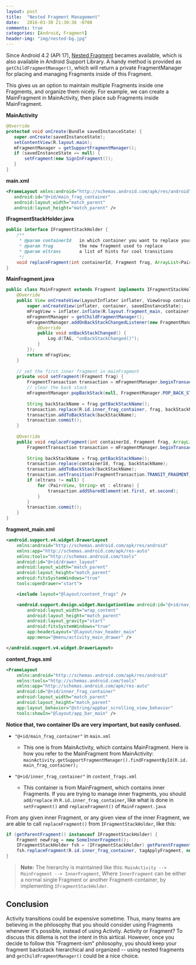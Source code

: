 ```yaml
---
layout: post
title:  "Nested Fragment Management"
date:   2016-03-30 21:30:36 -0700
comments: true
categories: [Android, Fragment]
header-img: "img/nested-bg.jpg"
---
```


Since Android 4.2 (API 17), [Nested Fragment](http://developer.android.com/about/versions/android-4.2.html#NestedFragments) becames available, which is also available in Android Support Library.
A handy method is provided as `getChildFragmentManager()`, which will return a private FragmentManager for placing and managing Fragments inside of this Fragment.

This gives us an option to maintain multiple Fragments inside one Fragments, and organize them nicely. For example, we can create a MainFragment in MainActivity, then place sub Fragments inside MainFragment.

**MainActivity**

```java
@Override
protected void onCreate(Bundle savedInstanceState) {
   super.onCreate(savedInstanceState);
   setContentView(R.layout.main);
   mFragmentManager = getSupportFragmentManager();
   if (savedInstanceState == null) {
       setFragment(new SignInFragment());
   }
}
```

**main.xml**

```xml
<FrameLayout xmlns:android="http://schemas.android.com/apk/res/android"
   android:id="@+id/main_frag_container"
   android:layout_width="match_parent"
   android:layout_height="match_parent" />
```

**IFragmentStackHolder.java**

```java
public interface IFragmentStackHolder {
    /**
     * @param containerId   in which container you want to replace your new fragment to.
     * @param frag          the new fragment used to replace
     * @param eltrans       a list of hints for cool transitions
     */
    void replaceFragment(int containerId, Fragment frag, ArrayList<Pair<View, String>> eltrans);
}
```

**MainFragment.java**

```java
public class MainFragment extends Fragment implements IFragmentStackHolder {
    @Override
    public View onCreateView(LayoutInflater inflater, ViewGroup container, Bundle savedInstanceState) {
        super.onCreateView(inflater, container, savedInstanceState);
        mFragView = inflater.inflate(R.layout.fragment_main, container, false);
        mFragmentManager = getChildFragmentManager();
        mFragmentManager.addOnBackStackChangedListener(new FragmentManager.OnBackStackChangedListener() {
            @Override
            public void onBackStackChanged() {
                Log.d(TAG, "onBackStackChanged()");
            }
        });
        return mFragView;
    }
    
    // set the first inner fragment in mainFragment
    private void setFragment(Fragment frag) {
        FragmentTransaction transaction = mFragmentManager.beginTransaction();
        // clear the back stack
        mFragmentManager.popBackStack(null, FragmentManager.POP_BACK_STACK_INCLUSIVE);
        
        String backStackName = frag.getBackStackName();
        transaction.replace(R.id.inner_frag_container, frag, backStackName);
        transaction.addToBackStack(backStackName);
        transaction.commit();
    }
    
    @Override
    public void replaceFragment(int containerId, Fragment frag, ArrayList<Pair<View, String>> eltrans) {
        FragmentTransaction transaction = mFragmentManager.beginTransaction();
        
        String backStackName = frag.getBackStackName();
        transaction.replace(containerId, frag, backStackName);
        transaction.addToBackStack(backStackName);
        transaction.setTransition(FragmentTransaction.TRANSIT_FRAGMENT_OPEN);
        if (eltrans != null) {
            for (Pair<View, String> et : eltrans) {
                transaction.addSharedElement(et.first, et.second);
            }
        }
        transaction.commit();
    }
}
```

**fragment_main.xml**

```xml
<android.support.v4.widget.DrawerLayout
    xmlns:android="http://schemas.android.com/apk/res/android"
    xmlns:app="http://schemas.android.com/apk/res-auto"
    xmlns:tools="http://schemas.android.com/tools" 
    android:id="@+id/drawer_layout"
    android:layout_width="match_parent" 
    android:layout_height="match_parent"
    android:fitsSystemWindows="true" 
    tools:openDrawer="start">

    <include layout="@layout/content_frags" />

    <android.support.design.widget.NavigationView android:id="@+id/nav_view"
        android:layout_width="wrap_content" 
        android:layout_height="match_parent"
        android:layout_gravity="start" 
        android:fitsSystemWindows="true"
        app:headerLayout="@layout/nav_header_main" 
        app:menu="@menu/activity_main_drawer" />

</android.support.v4.widget.DrawerLayout>
```

**content_frags.xml**

```xml
<FrameLayout
    xmlns:android="http://schemas.android.com/apk/res/android"
    xmlns:tools="http://schemas.android.com/tools"
    xmlns:app="http://schemas.android.com/apk/res-auto"
    android:id="@+id/inner_frag_container"
    android:layout_width="match_parent"
    android:layout_height="match_parent"
    app:layout_behavior="@string/appbar_scrolling_view_behavior"
    tools:showIn="@layout/app_bar_main" />
```

**Notice that, two container IDs are very important, but easily confused.**

* `"@+id/main_frag_container"` in `main.xml`
	* This one is from MainActivity, which contains MainFragment. Here is how you refer to the MainFragment from MainActivity:  `mainActivity.getSupportFragmentManager().findFragmentById(R.id.main_frag_container);`
    
* `"@+id/inner_frag_container"` in `content_frags.xml`
	* This container is from MainFragment, which contains inner Fragments. If you are trying to manage inner fragments, you should `add/replace` in `R.id.inner_frag_container`, like what is done in `setFragment()` and `replaceFragment()` of `MainFragment.java`

From any given inner Fragment, or any given view of the inner Fragment, we are able to call `replaceFragment()` from `IFragmentStackHolder`, like this:

```java
if (getParentFragment() instanceof IFragmentStackHolder) {
    Fragment newFrag = new SomeInnerFragment();
    IFragmentStackHolder fsh = (IFragmentStackHolder) getParentFragment();
    fsh.replaceFragment(R.id.inner_frag_container, tagApplyFragment, null);
}
```

> **Note:** The hierarchy is maintained like this: 
`MainActivity --> MainFragment --> InnerFragment`, Where `InnerFragment` can be either a normal single Fragment or another Fragment-container, by implementing `IFragmentStackHolder`.

## Conclusion
Activity transitions could be expensive sometime. Thus, many teams are believing in the philosophy that you should consider using Fragments whenever it's possible, instead of using Activity. Activity or Fragment? To discuss this dillema is not the intent in this airtical. However, once you decide to follow this "Fragment-ism" philosophy, you should keep your fragment backstack hierarchical and organized -- using nested fragments and `getChildFragmentManager()` could be a nice choice.
